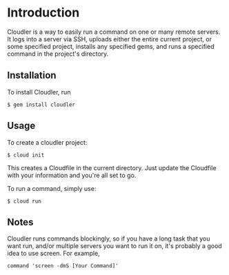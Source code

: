 Introduction
============

Cloudler is a way to easily run a command on one or many remote servers. It logs into a server via SSH, uploads either the entire current project, or some specified project, installs any specified gems, and runs a specified command in the project's directory.

Installation
------------

To install Cloudler, run

	$ gem install cloudler

Usage
-----

To create a cloudler project:

	$ cloud init

This creates a Cloudfile in the current directory. Just update the Cloudfile with your information and you're all set to go.

To run a command, simply use:

	$ cloud run

Notes
-----

Cloudler runs commands blockingly, so if you have a long task that you want run, and/or multiple servers you want to run it on, it's probably a good idea to use screen. For example,

	command 'screen -dmS [Your Command]'
